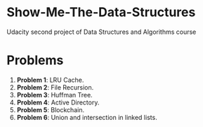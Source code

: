 # Show-Me-The-Data-Structures
Udacity second project of Data Structures and Algorithms course

# Problems
1. **Problem 1**: LRU Cache.
2. **Problem 2**: File Recursion.
3. **Problem 3**: Huffman Tree.
4. **Problem 4**: Active Directory.
5. **Problem 5**: Blockchain.
6. **Problem 6**: Union and intersection in linked lists.
